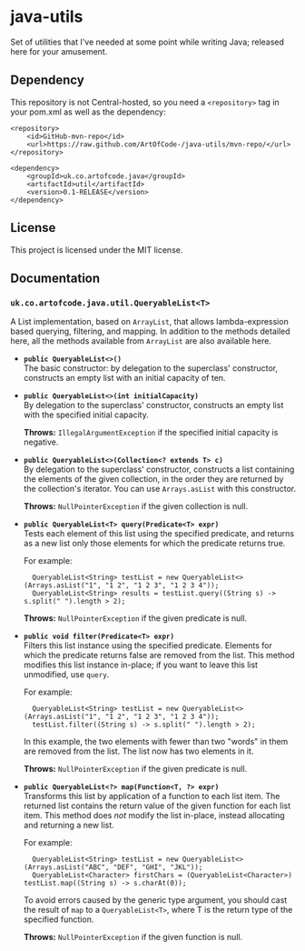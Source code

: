 # java-utils
Set of utilities that I've needed at some point while writing Java; released here for your amusement.

## Dependency
This repository is not Central-hosted, so you need a `<repository>` tag in your pom.xml as well as the dependency:

    <repository>
        <id>GitHub-mvn-repo</id>
        <url>https://raw.github.com/ArtOfCode-/java-utils/mvn-repo/</url>
    </repository>
    
<!-- -->

    <dependency>
        <groupId>uk.co.artofcode.java</groupId>
        <artifactId>util</artifactId>
        <version>0.1-RELEASE</version>
    </dependency>
    
## License
This project is licensed under the MIT license.
    
## Documentation
### `uk.co.artofcode.java.util.QueryableList<T>`
A List implementation, based on `ArrayList`, that allows lambda-expression based querying, filtering, and mapping. In addition to the methods detailed here, all the methods available from `ArrayList` are also available here.

 - **`public QueryableList<>()`**  
   The basic constructor: by delegation to the superclass' constructor, constructs an empty list with an initial
   capacity of ten.
   
 - **`public QueryableList<>(int initialCapacity)`**  
   By delegation to the superclass' constructor, constructs an empty list with the specified initial capacity.
   
   **Throws:** `IllegalArgumentException` if the specified initial capacity is negative.
   
 - **`public QueryableList<>(Collection<? extends T> c)`**  
   By delegation to the superclass' constructor, constructs a list containing the elements of the given collection,
   in the order they are returned by the collection's iterator. You can use `Arrays.asList` with this constructor.
   
   **Throws:** `NullPointerException` if the given collection is null.
   
 - **`public QueryableList<T> query(Predicate<T> expr)`**  
   Tests each element of this list using the specified predicate, and returns as a new list only those elements for 
   which the predicate returns true.
   
   For example:
   
         QueryableList<String> testList = new QueryableList<>(Arrays.asList("1", "1 2", "1 2 3", "1 2 3 4"));
         QueryableList<String> results = testList.query((String s) -> s.split(" ").length > 2);
       
   **Throws:** `NullPointerException` if the given predicate is null.
   
 - **`public void filter(Predicate<T> expr)`**  
   Filters this list instance using the specified predicate. Elements for which the predicate returns
   false are removed from the list. This method modifies this list instance in-place; if you want to leave this list
   unmodified, use `query`.
   
   For example:
   
         QueryableList<String> testList = new QueryableList<>(Arrays.asList("1", "1 2", "1 2 3", "1 2 3 4"));
         testList.filter((String s) -> s.split(" ").length > 2);
       
   In this example, the two elements with fewer than two "words" in them are removed from the list. The list now has two
   elements in it.
   
   **Throws:** `NullPointerException` if the given predicate is null.
   
 - **`public QueryableList<?> map(Function<T, ?> expr)`**  
   Transforms this list by application of a function to each list item. The returned list contains the
   return value of the given function for each list item. This method does *not* modify the list in-place, instead
   allocating and returning a new list.
   
   For example:
   
         QueryableList<String> testList = new QueryableList<>(Arrays.asList("ABC", "DEF", "GHI", "JKL"));
         QueryableList<Character> firstChars = (QueryableList<Character>) testList.map((String s) -> s.charAt(0));
       
   To avoid errors caused by the generic type argument, you should cast the result of `map` to a `QueryableList<T>`,
   where T is the return type of the specified function.
   
   **Throws:** `NullPointerException` if the given function is null.
    